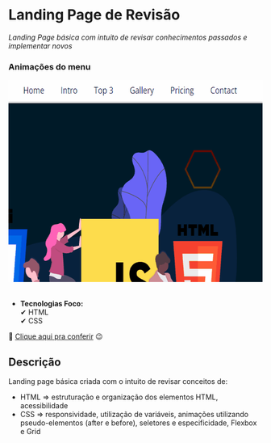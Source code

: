 # Landing Page de Revisão 

*Landing Page básica com intuito de revisar conhecimentos passados e implementar novos*

### Animações do menu
<div><img src='./assets/gifs/menu-animations.gif' height='400'></div>
<br>

- **Tecnologias Foco:** <br>
✔ HTML <br>
✔ CSS

🔗 <a href="https://jeanpcb.github.io/Landing-Page-Revisao/">Clique aqui pra conferir</a> 😉

## Descrição

Landing page básica criada com o intuito de revisar conceitos de:
- HTML => estruturação e organização dos elementos HTML, acessibilidade
- CSS => responsividade, utilização de variáveis, animações utilizando pseudo-elementos (after e before), seletores e especificidade, Flexbox e Grid
